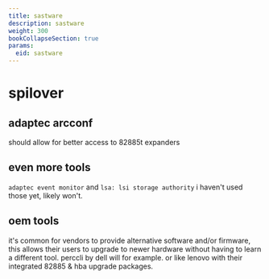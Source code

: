 ```yaml
---
title: sastware
description: sastware
weight: 300
bookCollapseSection: true
params:
  eid: sastware
---
```

# spilover

## adaptec arcconf
should allow for better access to 82885t expanders

## even more tools
`adaptec event monitor` and `lsa: lsi storage authority`
i haven't used those yet, likely won't.

## oem tools
it's common for vendors to provide alternative software and/or firmware, this allows their
users to upgrade to newer hardware without having to learn a different tool. perccli by dell will
for example. or like lenovo with their integrated 82885 & hba upgrade packages.
